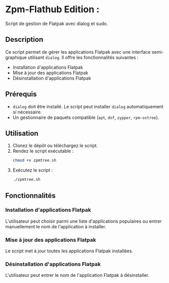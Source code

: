 # Zpm-Flathub Edition : 

Script de gestion de Flatpak avec dialog et sudo.

## Description

Ce script permet de gérer les applications Flatpak avec une interface semi-graphique utilisant `dialog`. Il offre les fonctionnalités suivantes :
- Installation d'applications Flatpak
- Mise à jour des applications Flatpak
- Désinstallation d'applications Flatpak

## Prérequis

- `dialog` doit être installé. Le script peut installer `dialog` automatiquement si nécessaire.
- Un gestionnaire de paquets compatible (`apt`, `dnf`, `zypper`, `rpm-ostree`).

## Utilisation

1. Clonez le dépôt ou téléchargez le script.
2. Rendez le script exécutable :
   ```bash
   chmod +x zpmtree.sh
   ```
3. Exécutez le script :
   ```bash
   ./zpmtree.sh
   ```

## Fonctionnalités

### Installation d'applications Flatpak

L'utilisateur peut choisir parmi une liste d'applications populaires ou entrer manuellement le nom de l'application à installer.

### Mise à jour des applications Flatpak

Le script met à jour toutes les applications Flatpak installées.

### Désinstallation d'applications Flatpak

L'utilisateur peut entrer le nom de l'application Flatpak à désinstaller.

